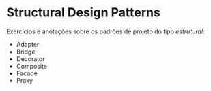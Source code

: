 # Structural Design Patterns
Exercícios e anotações sobre os padrões de projeto do tipo *estrutural*:
- Adapter
- Bridge
- Decorator
- Composite
- Facade
- Proxy